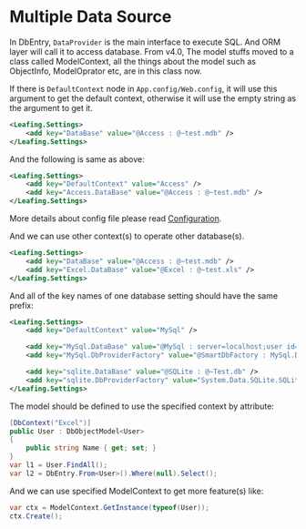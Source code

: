 Multiple Data Source
==========

In DbEntry, ``DataProvider`` is the main interface to execute SQL. And ORM layer will call it to access database. From v4.0, The model stuffs moved to a class called ModelContext, all the things about the model such as ObjectInfo, ModelOprator etc, are in this class now. 

If there is ``DefaultContext`` node in ``App.config/Web.config``, it will use this argument to get the default context, otherwise it will use the empty string as the argument to get it.

````xml
<Leafing.Settings>
    <add key="DataBase" value="@Access : @~test.mdb" />
</Leafing.Settings>
````

And the following is same as above:

````xml
<Leafing.Settings>
    <add key="DefaultContext" value="Access" />
    <add key="Access.DataBase" value="@Access : @~test.mdb" />
</Leafing.Settings>
````

More details about config file please read [Configuration](Configuration.md).

And we can use other context(s) to operate other database(s).

````xml
<Leafing.Settings>
    <add key="DataBase" value="@Access : @~test.mdb" />
    <add key="Excel.DataBase" value="@Excel : @~test.xls" />
</Leafing.Settings>
````

And all of the key names of one database setting should have the same prefix:

````xml
<Leafing.Settings>
    <add key="DefaultContext" value="MySql" />

    <add key="MySql.DataBase" value="@MySql : server=localhost;user id=root; password=123; database=mytest; pooling=false" />
    <add key="MySql.DbProviderFactory" value="@SmartDbFactory : MySql.Data, Version=5.1.2.2, Culture=neutral, PublicKeyToken=c5687fc88969c44d" />

    <add key="sqlite.DataBase" value="@SQLite : @~Test.db" />
    <add key="sqlite.DbProviderFactory" value="System.Data.SQLite.SQLiteFactory, System.Data.SQLite, Version=1.0.36.1, Culture=neutral, PublicKeyToken=db937bc2d44ff139" />
</Leafing.Settings>
````

The model should be defined to use the specified context by attribute:

````c#
[DbContext("Excel")]
public User : DbObjectModel<User>
{
    public string Name { get; set; }
}
var l1 = User.FindAll();
var l2 = DbEntry.From<User>().Where(null).Select();
````

And we can use specified ModelContext to get more feature(s) like:

````c#
var ctx = ModelContext.GetInstance(typeof(User));
ctx.Create();
````
